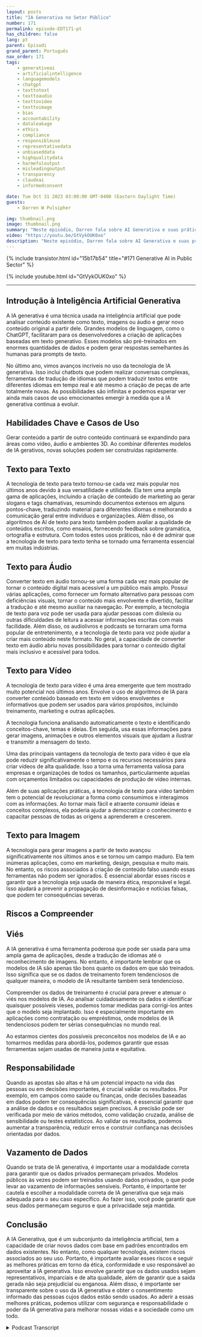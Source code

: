 ```yaml
---
layout: posts
title: "IA Generativa no Setor Público"
number: 171
permalink: episode-EDT171-pt
has_children: false
lang: pt
parent: Episodi
grand_parent: Português
nav_order: 171
tags:
    - generativeai
    - artificialintelligence
    - languagemodels
    - chatgpt
    - texttotext
    - texttoaudio
    - texttovideo
    - texttoimage
    - bias
    - accountability
    - dataleakage
    - ethics
    - compliance
    - responsibleuse
    - representativedata
    - unbiaseddata
    - highqualitydata
    - harmefuloutput
    - misleadingoutput
    - transparency
    - claudeai
    - informedconsent

date: Tue Oct 31 2023 03:00:00 GMT-0400 (Eastern Daylight Time)
guests:
    - Darren W Pulsipher

img: thumbnail.png
image: thumbnail.png
summary: "Neste episódio, Darren fala sobre AI Generativa e suas práticas de uso. A AI Generativa está explodindo com novas capacidades, como criar texto, imagens, vídeo e áudio. No entanto, existem riscos, como viés, responsabilidade e vazamento de dados, que precisam ser abordados."
video: "https://youtu.be/GtVykOUK0xo"
description: "Neste episódio, Darren fala sobre AI Generativa e suas práticas de uso. A AI Generativa está explodindo com novas capacidades, como criar texto, imagens, vídeo e áudio. No entanto, existem riscos, como viés, responsabilidade e vazamento de dados, que precisam ser abordados."
---
```


<div>
{% include transistor.html id="15b17b54" title="#171 Generative AI in Public Sector" %}

{% include youtube.html id="GtVykOUK0xo" %}
</div>

---

## Introdução à Inteligência Artificial Generativa

A IA generativa é uma técnica usada na inteligência artificial que pode analisar conteúdo existente como texto, imagens ou áudio e gerar novo conteúdo original a partir dele. Grandes modelos de linguagem, como o ChatGPT, facilitaram para os desenvolvedores a criação de aplicações baseadas em texto generativo. Esses modelos são pré-treinados em enormes quantidades de dados e podem gerar respostas semelhantes às humanas para prompts de texto.

No último ano, vimos avanços incríveis no uso da tecnologia de IA generativa. Isso inclui chatbots que podem realizar conversas complexas, ferramentas de tradução de idiomas que podem traduzir textos entre diferentes idiomas em tempo real e até mesmo a criação de peças de arte totalmente novas. As possibilidades são infinitas e podemos esperar ver ainda mais casos de uso emocionantes emergir à medida que a IA generativa continua a evoluir.

## Habilidades Chave e Casos de Uso

Gerar conteúdo a partir de outro conteúdo continuará se expandindo para áreas como vídeo, áudio e ambientes 3D. Ao combinar diferentes modelos de IA gerativos, novas soluções podem ser construídas rapidamente.

## Texto para Texto

A tecnologia de texto para texto tornou-se cada vez mais popular nos últimos anos devido à sua versatilidade e utilidade. Ela tem uma ampla gama de aplicações, incluindo a criação de conteúdo de marketing ao gerar slogans e tags chamativas, resumindo documentos extensos em alguns pontos-chave, traduzindo material para diferentes idiomas e melhorando a comunicação geral entre indivíduos e organizações. Além disso, os algoritmos de AI de texto para texto também podem avaliar a qualidade de conteúdos escritos, como ensaios, fornecendo feedback sobre gramática, ortografia e estrutura. Com todos estes usos práticos, não é de admirar que a tecnologia de texto para texto tenha se tornado uma ferramenta essencial em muitas indústrias.

## Texto para Áudio

Converter texto em áudio tornou-se uma forma cada vez mais popular de tornar o conteúdo digital mais acessível a um público mais amplo. Possui várias aplicações, como fornecer um formato alternativo para pessoas com deficiências visuais, tornar o conteúdo mais envolvente e divertido, facilitar a tradução e até mesmo auxiliar na navegação. Por exemplo, a tecnologia de texto para voz pode ser usada para ajudar pessoas com dislexia ou outras dificuldades de leitura a acessar informações escritas com mais facilidade. Além disso, os audiolivros e podcasts se tornaram uma forma popular de entretenimento, e a tecnologia de texto para voz pode ajudar a criar mais conteúdo neste formato. No geral, a capacidade de converter texto em áudio abriu novas possibilidades para tornar o conteúdo digital mais inclusivo e acessível para todos.

## Texto para Vídeo

A tecnologia de texto para vídeo é uma área emergente que tem mostrado muito potencial nos últimos anos. Envolve o uso de algoritmos de IA para converter conteúdo baseado em texto em vídeos envolventes e informativos que podem ser usados para vários propósitos, incluindo treinamento, marketing e outras aplicações.

A tecnologia funciona analisando automaticamente o texto e identificando conceitos-chave, temas e ideias. Em seguida, usa essas informações para gerar imagens, animações e outros elementos visuais que ajudam a ilustrar e transmitir a mensagem do texto.

Uma das principais vantagens da tecnologia de texto para vídeo é que ela pode reduzir significativamente o tempo e os recursos necessários para criar vídeos de alta qualidade. Isso a torna uma ferramenta valiosa para empresas e organizações de todos os tamanhos, particularmente aquelas com orçamentos limitados ou capacidades de produção de vídeo internas.

Além de suas aplicações práticas, a tecnologia de texto para vídeo também tem o potencial de revolucionar a forma como consumimos e interagimos com as informações. Ao tornar mais fácil e atraente consumir ideias e conceitos complexos, ela poderia ajudar a democratizar o conhecimento e capacitar pessoas de todas as origens a aprenderem e crescerem.

## Texto para Imagem

A tecnologia para gerar imagens a partir de texto avançou significativamente nos últimos anos e se tornou um campo maduro. Ela tem inúmeras aplicações, como em marketing, design, pesquisa e muito mais. No entanto, os riscos associados à criação de conteúdo falso usando essas ferramentas não podem ser ignorados. É essencial abordar esses riscos e garantir que a tecnologia seja usada de maneira ética, responsável e legal. Isso ajudará a prevenir a propagação de desinformação e notícias falsas, que podem ter consequências severas.

## Riscos a Compreender

## Viés

A IA generativa é uma ferramenta poderosa que pode ser usada para uma ampla gama de aplicações, desde a tradução de idiomas até o reconhecimento de imagens. No entanto, é importante lembrar que os modelos de IA são apenas tão bons quanto os dados em que são treinados. Isso significa que se os dados de treinamento forem tendenciosos de qualquer maneira, o modelo de IA resultante também será tendencioso.

Compreender os dados de treinamento é crucial para prever e atenuar o viés nos modelos de IA. Ao analisar cuidadosamente os dados e identificar quaisquer possíveis vieses, podemos tomar medidas para corrigi-los antes que o modelo seja implantado. Isso é especialmente importante em aplicações como contratação ou empréstimos, onde modelos de IA tendenciosos podem ter sérias consequências no mundo real.

Ao estarmos cientes dos possíveis preconceitos nos modelos de IA e ao tomarmos medidas para abordá-los, podemos garantir que essas ferramentas sejam usadas de maneira justa e equitativa.

## Responsabilidade

Quando as apostas são altas e há um potencial impacto na vida das pessoas ou em decisões importantes, é crucial validar os resultados. Por exemplo, em campos como saúde ou finanças, onde decisões baseadas em dados podem ter consequências significativas, é essencial garantir que a análise de dados e os resultados sejam precisos. A precisão pode ser verificada por meio de vários métodos, como validação cruzada, análise de sensibilidade ou testes estatísticos. Ao validar os resultados, podemos aumentar a transparência, reduzir erros e construir confiança nas decisões orientadas por dados.

## Vazamento de Dados

Quando se trata de IA generativa, é importante usar a modalidade correta para garantir que os dados privados permaneçam privados. Modelos públicos às vezes podem ser treinados usando dados privados, o que pode levar ao vazamento de informações sensíveis. Portanto, é importante ter cautela e escolher a modalidade correta de IA generativa que seja mais adequada para o seu caso específico. Ao fazer isso, você pode garantir que seus dados permaneçam seguros e que a privacidade seja mantida.

## Conclusão

A IA Generativa, que é um subconjunto da inteligência artificial, tem a capacidade de criar novos dados com base em padrões encontrados em dados existentes. No entanto, como qualquer tecnologia, existem riscos associados ao seu uso. Portanto, é importante avaliar esses riscos e seguir as melhores práticas em torno da ética, conformidade e uso responsável ao aproveitar a IA generativa. Isso envolve garantir que os dados usados sejam representativos, imparciais e de alta qualidade, além de garantir que a saída gerada não seja prejudicial ou enganosa. Além disso, é importante ser transparente sobre o uso da IA generativa e obter o consentimento informado das pessoas cujos dados estão sendo usados. Ao aderir a essas melhores práticas, podemos utilizar com segurança e responsabilidade o poder da IA generativa para melhorar nossas vidas e a sociedade como um todo.



<details>
<summary> Podcast Transcript </summary>

<p></p>

</details>
